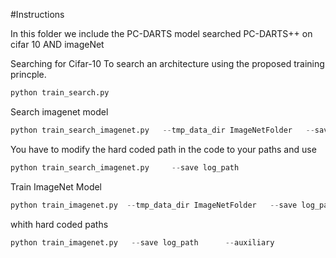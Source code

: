 
#Instructions

In this folder we include the PC-DARTS model searched PC-DARTS++ on cifar 10 AND imageNet

Searching for Cifar-10
To search an architecture using the proposed training princple.
 
```python
python train_search.py
```

Search imagenet model 
```python
python train_search_imagenet.py   --tmp_data_dir ImageNetFolder   --save log_path
```
You have to modify the hard coded path in the code to your paths and use 

```python
python train_search_imagenet.py     --save log_path
```

Train ImageNet Model
 ```python
python train_imagenet.py  --tmp_data_dir ImageNetFolder   --save log_path      --auxiliary 
```

whith hard coded paths

 ```python
python train_imagenet.py   --save log_path      --auxiliary 
```
